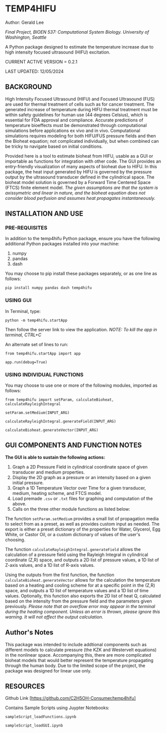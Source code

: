 # TEMP4HIFU

Author: Gerald Lee

*Final Project, BIOEN 537: Computational System Biology. University of Washington, Seattle*

A Python package designed to estimate the temperature increase due to high intensity focused ultrasound (HIFU) excitation. 

CURRENT ACTIVE VERSION = 0.2.1

LAST UPDATED: 12/05/2024

## BACKGROUND
High Intensity Focused Ultrasound (HIFU) and Focused Ultrasound (FUS) are used for thermal treatment of cells such as for cancer treatment. The generated increase of temperature during HIFU thermal treatment must be within safety guidelines for human use (44 degrees Celsius), which is essential for FDA approval and compliance. Accurate predictions of temperature bioeffects must be demonstrated through computational simulations before applications ex vivo and in vivo. Computational simulations requires modeling for both HIFU/FUS pressure fields and then the Bioheat equation; not complicated individually, but when combined can be tricky to navigate based on initial conditions.

Provided here is a tool to estimate bioheat from HIFU, usable as a GUI or importable as functions for integration with other code. The GUI provides an entry-friendly visualization of many aspects of bioheat due to HIFU. In this package, the heat input generated by HIFU is governed by the pressure output by the ultrasound transducer defined in the cylindrical space. The bioheat model solution is governed by a Forward Time Centered Space (FTCS) finite element model. *The given assumptions are that the system is axissymetric and linear in nature, and the bioheat equation does not consider blood perfusion and assumes heat propagates instantaneously.*

## INSTALLATION AND USE

### PRE-REQUISITES
In addition to the temp4hifu Python package, ensure you have the following additional Python packages installed into your machine:
1. numpy
2. pandas
3. dash

You may choose to pip install these packages separately, or as one line as follows: 

`pip install numpy pandas dash temp4hifu`

### USING GUI 
In Terminal, type:

`python -m temp4hifu.startApp`

Then follow the server link to view the application. 
*NOTE: To kill the app in terminal, CTRL+C*

An alternate set of lines to run:

`from temp4hifu.startApp import app`

`app.run(debug=True)`

### USING INDIVIDUAL FUNCTIONS
You may choose to use one or more of the following modules, imported as follows: 

`from temp4hifu import setParam, calculateBioheat, calculateRayleighIntegral`

`setParam.setMedium(INPUT_ARG)`

`calculateRayleighIntegral.generateField(INPUT_ARG)`

`calculateBioheat.generateVector(INPUT_ARG)`


## GUI COMPONENTS AND FUNCTION NOTES
**The GUI is able to sustain the following actions:**
1) Graph a 2D Pressure Field in cylindrical coordinate space of given transducer and medium properties. 
2) Display the 2D graph as a pressure or an intensity based on a given initial pressure.
3) Graph a 1D Temperature Vector over Time for a given transducer, medium, heating scheme, and FTCS model. 
4) Load premade `.csv` or `.txt` files for graphing and computation of the above.
5) Calls on the three other module functions as listed below:

The function `setParam.setMedium` provides a small list of propagation media to select from as a preset, as well as provides custom input as needed. The export is either a preset dictionary of the properties for Water, Glycerol, Egg White, or Castor Oil, or a custom dictionary of values of the user's choosing.  

The function `calculateRayleighIntegral.generateField` allows the calculation of a pressure field using the Rayleigh Integral in cylindrical coordinate (Z,R) space, and outputs a 2D list of pressure values, a 1D list of Z-axis values, and a 1D list of R-axis values. 

Using the outputs from the first function, the function `calculateBioheat.generateVector` allows for the calculation the temperature based on a heating and cooling scheme for at a specific point in the (Z,R) space, and outputs a 1D list of temperature values and a 1D list of time values. Optionally, this function also exports the 2D list of heat Q, calculated based on the intensity from the pressure field and the parameters given previously.
*Please note that an overflow error may appear in the terminal during the heating component. Unless an error is thrown, please ignore this warning. It will not affect the output calculation.*

## Author's Notes
This package was intended to include addtional components such as different models to calculate pressure (the KZK and Westervelt equations) in the nonlinear space. Accompanying this, there are more complicated bioheat models that would better represent the temperature propagating through the human body. Due to the limited scope of the project, the package was designed for linear use only. 


## RESOURCES
Github Link [https://github.com/C2H5OH-Consumer/temp4hifu]
    
Contains Sample Scripts using Juypter Notebooks:

`sampleScript_loadFunctions.ipynb`

`sampleScript_loadGUI.ipynb`
